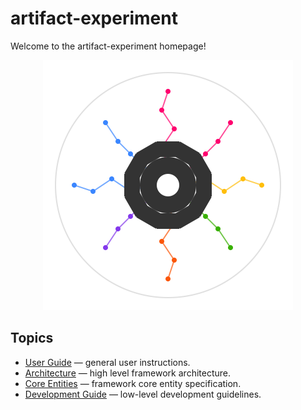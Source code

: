 # artifact-experiment

Welcome to the artifact-experiment homepage!

<p align="center">
  <img src="assets/artifact_ml_logo.svg" width="400" alt="Artifact-ML Logo">
</p>

## Topics

- [User Guide](user_guide.md) — general user instructions.
- [Architecture](architecture.md) — high level framework architecture.  
- [Core Entities](core_entities.md) — framework core entity specification.
- [Development Guide](development_guide.md) — low-level development guidelines.